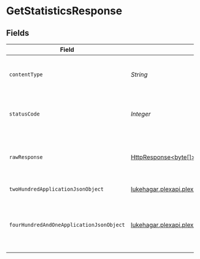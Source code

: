 # GetStatisticsResponse


## Fields

| Field                                                                                                                                             | Type                                                                                                                                              | Required                                                                                                                                          | Description                                                                                                                                       |
| ------------------------------------------------------------------------------------------------------------------------------------------------- | ------------------------------------------------------------------------------------------------------------------------------------------------- | ------------------------------------------------------------------------------------------------------------------------------------------------- | ------------------------------------------------------------------------------------------------------------------------------------------------- |
| `contentType`                                                                                                                                     | *String*                                                                                                                                          | :heavy_check_mark:                                                                                                                                | HTTP response content type for this operation                                                                                                     |
| `statusCode`                                                                                                                                      | *Integer*                                                                                                                                         | :heavy_check_mark:                                                                                                                                | HTTP response status code for this operation                                                                                                      |
| `rawResponse`                                                                                                                                     | [HttpResponse<byte[]>](https://docs.oracle.com/en/java/javase/11/docs/api/java.net.http/java/net/http/HttpResponse.html)                          | :heavy_check_mark:                                                                                                                                | Raw HTTP response; suitable for custom response parsing                                                                                           |
| `twoHundredApplicationJsonObject`                                                                                                                 | [lukehagar.plexapi.plexapi.models.operations.GetStatisticsResponseBody](../../models/operations/GetStatisticsResponseBody.md)                     | :heavy_minus_sign:                                                                                                                                | Media Statistics                                                                                                                                  |
| `fourHundredAndOneApplicationJsonObject`                                                                                                          | [lukehagar.plexapi.plexapi.models.operations.GetStatisticsStatisticsResponseBody](../../models/operations/GetStatisticsStatisticsResponseBody.md) | :heavy_minus_sign:                                                                                                                                | Unauthorized - Returned if the X-Plex-Token is missing from the header or query.                                                                  |